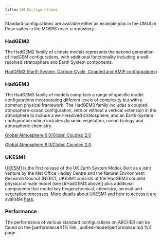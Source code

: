 ```yaml
---
title: UM Configurations
---
```

Standard configurations are available either as example jobs in the UMUI or Rose suites in the MOSRS rosie-u repository. 

### HadGEM2

The HadGEM2 family of climate models represents the second generation of HadGEM configurations, with additional functionality including a well-resolved stratosphere and Earth System components.

[HadGEM2 (Earth System, Carbon-Cycle,  Coupled and  AMIP configurations)](hadgem2)

### HadGEM3

The HadGEM3 family of models comprises a range of specific model configurations incorporating different levels of complexity but with a common physical framework. The HadGEM3 family includes a coupled atmosphere-ocean configuration, with or without a vertical extension in the atmosphere to include a well-resolved stratosphere, and an Earth-System configuration which includes dynamic vegetation, ocean biology and atmospheric chemistry.

[Global Atmosphere 6.0/Global Coupled 2.0](GA6.0-GC2.0)

[Global Atmosphere 6.0/Global Coupled 2.0](GA7.0-GC3.0)

###  UKESM1

[UKESM1](ukesm) is the first release of the UK Earth System Model.  Built as a joint venture by the Met Office Hadley Centre and the Natural Environment Research Council (NERC), UKESM1 consists of the HadGEM3 coupled physical climate model (see [#HadGEM3 above]) plus additional components that model key biogeochemical, chemistry, aerosol and vegetation processes.  More details about UKESM1 and how to access it are available [here](ukesm).

### Performance

The performance of various standard configurations on ARCHER can be found on the [performance]({% link _unified-model/performance.md %}) page.
